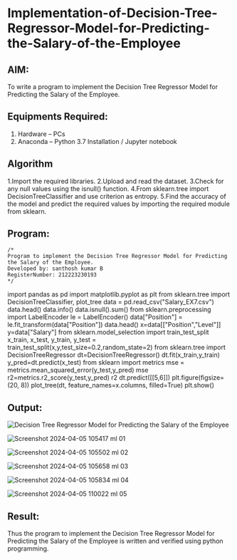 # Implementation-of-Decision-Tree-Regressor-Model-for-Predicting-the-Salary-of-the-Employee

## AIM:
To write a program to implement the Decision Tree Regressor Model for Predicting the Salary of the Employee.

## Equipments Required:
1. Hardware – PCs
2. Anaconda – Python 3.7 Installation / Jupyter notebook

## Algorithm
1.Import the required libraries.
2.Upload and read the dataset.
3.Check for any null values using the isnull() function.
4.From sklearn.tree import DecisionTreeClassifier and use criterion as entropy.
5.Find the accuracy of the model and predict the required values by importing the required module from sklearn.

## Program:
```
/*
Program to implement the Decision Tree Regressor Model for Predicting the Salary of the Employee.
Developed by: santhosh kumar B
RegisterNumber: 212223230193  
*/
```
import pandas as pd
import matplotlib.pyplot as plt
from sklearn.tree import DecisionTreeClassifier, plot_tree
data = pd.read_csv("Salary_EX7.csv")
data.head()
data.info()
data.isnull().sum()
from sklearn.preprocessing import LabelEncoder
le = LabelEncoder()
data["Position"] = le.fit_transform(data["Position"])
data.head()
x=data[["Position","Level"]]
y=data["Salary"]
from sklearn.model_selection import train_test_split
x_train, x_test, y_train, y_test = train_test_split(x,y,test_size=0.2,random_state=2)
from sklearn.tree import DecisionTreeRegressor
dt=DecisionTreeRegressor()
dt.fit(x_train,y_train)
y_pred=dt.predict(x_test)
from sklearn import metrics
mse = metrics.mean_squared_error(y_test,y_pred)
mse
r2=metrics.r2_score(y_test,y_pred)
r2
dt.predict([[5,6]])
plt.figure(figsize=(20, 8))
plot_tree(dt, feature_names=x.columns, filled=True)
plt.show()

## Output:
![Decision Tree Regressor Model for Predicting the Salary of the Employee](sam.png)

![Screenshot 2024-04-05 105417 ml 01](https://github.com/Santhoshstudent/Implementation-of-Decision-Tree-Regressor-Model-for-Predicting-the-Salary-of-the-Employee/assets/145446853/17b4ec40-97d9-4ce8-bf47-b8a9c8211ebb)


![Screenshot 2024-04-05 105502 ml 02](https://github.com/Santhoshstudent/Implementation-of-Decision-Tree-Regressor-Model-for-Predicting-the-Salary-of-the-Employee/assets/145446853/c8004bf2-733e-4409-9e63-214b07c03087)


![Screenshot 2024-04-05 105658 ml 03](https://github.com/Santhoshstudent/Implementation-of-Decision-Tree-Regressor-Model-for-Predicting-the-Salary-of-the-Employee/assets/145446853/f73df7a0-1119-4e35-bc31-338b8d0f8edc)


![Screenshot 2024-04-05 105834 ml 04](https://github.com/Santhoshstudent/Implementation-of-Decision-Tree-Regressor-Model-for-Predicting-the-Salary-of-the-Employee/assets/145446853/2a003260-4906-43c4-9d78-4755d79d9f3d)


![Screenshot 2024-04-05 110022 ml 05](https://github.com/Santhoshstudent/Implementation-of-Decision-Tree-Regressor-Model-for-Predicting-the-Salary-of-the-Employee/assets/145446853/7daf98d0-fa6b-4f25-a90d-dc32e41a1093)







## Result:
Thus the program to implement the Decision Tree Regressor Model for Predicting the Salary of the Employee is written and verified using python programming.

